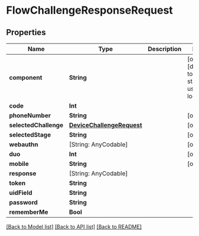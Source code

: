 # FlowChallengeResponseRequest

## Properties
Name | Type | Description | Notes
------------ | ------------- | ------------- | -------------
**component** | **String** |  | [optional] [default to "ak-stage-user-login"]
**code** | **Int** |  | 
**phoneNumber** | **String** |  | [optional] 
**selectedChallenge** | [**DeviceChallengeRequest**](DeviceChallengeRequest.md) |  | [optional] 
**selectedStage** | **String** |  | [optional] 
**webauthn** | [String: AnyCodable] |  | [optional] 
**duo** | **Int** |  | [optional] 
**mobile** | **String** |  | [optional] 
**response** | [String: AnyCodable] |  | 
**token** | **String** |  | 
**uidField** | **String** |  | 
**password** | **String** |  | 
**rememberMe** | **Bool** |  | 

[[Back to Model list]](../README.md#documentation-for-models) [[Back to API list]](../README.md#documentation-for-api-endpoints) [[Back to README]](../README.md)


